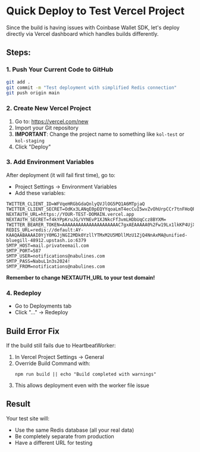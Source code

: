 # Quick Deploy to Test Vercel Project

Since the build is having issues with Coinbase Wallet SDK, let's deploy directly via Vercel dashboard which handles builds differently.

## Steps:

### 1. Push Your Current Code to GitHub
```bash
git add .
git commit -m "Test deployment with simplified Redis connection"
git push origin main
```

### 2. Create New Vercel Project

1. Go to: https://vercel.com/new
2. Import your Git repository
3. **IMPORTANT**: Change the project name to something like `kol-test` or `kol-staging`
4. Click "Deploy"

### 3. Add Environment Variables

After deployment (it will fail first time), go to:
- Project Settings → Environment Variables
- Add these variables:

```
TWITTER_CLIENT_ID=WFVqeHRGbGdaQnlyQVJlOG5PQ1A6MTpjaQ
TWITTER_CLIENT_SECRET=OdKx3LANqE0pEQYYqoaLmT4ecCuI5wvZvOhUrpCCr7tnFHoQPJ
NEXTAUTH_URL=https://YOUR-TEST-DOMAIN.vercel.app
NEXTAUTH_SECRET=f4kYPpKruJG/VYNEvP1XJNkcFf3vmLHDbUqCcz8BYXM=
TWITTER_BEARER_TOKEN=AAAAAAAAAAAAAAAAAAAAAC7gxAEAAAAA0%2Fw19Lx1lkKP4UjXyh7HcIFLsas%3D1VlIiCXd3hzJXrssQCHxKN5lkkQQgETMOIOqNNGvbMN6eUqaHl
REDIS_URL=redis://default:AY-KAAQAABAAAAI0YjY0MGJjNGI2MDk0YzllYTMxM2U5MDllMzU1ZjQ4NnAxMA@unified-bluegill-48912.upstash.io:6379
SMTP_HOST=mail.privateemail.com
SMTP_PORT=587
SMTP_USER=notifications@nabulines.com
SMTP_PASS=NabuL1n3s2024!
SMTP_FROM=notifications@nabulines.com
```

**Remember to change NEXTAUTH_URL to your test domain!**

### 4. Redeploy
- Go to Deployments tab
- Click "..." → Redeploy

## Build Error Fix

If the build still fails due to HeartbeatWorker:

1. In Vercel Project Settings → General
2. Override Build Command with:
   ```
   npm run build || echo "Build completed with warnings"
   ```
3. This allows deployment even with the worker file issue

## Result

Your test site will:
- Use the same Redis database (all your real data)
- Be completely separate from production
- Have a different URL for testing 